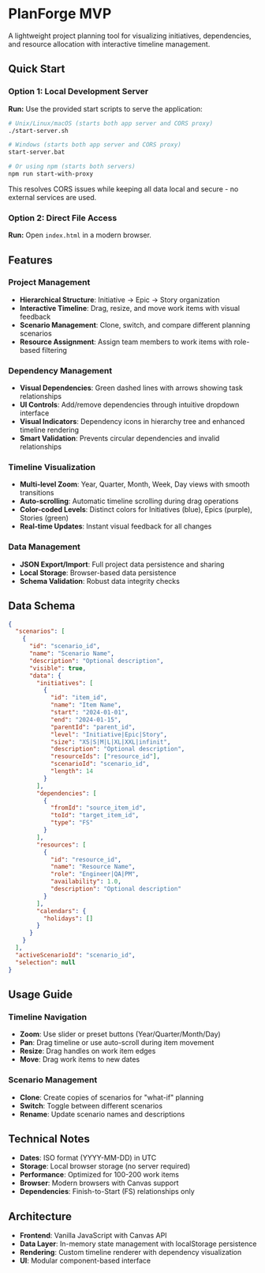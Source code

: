 # PlanForge MVP

A lightweight project planning tool for visualizing initiatives, dependencies, and resource allocation with interactive timeline management.

## Quick Start

### Option 1: Local Development Server
**Run:** Use the provided start scripts to serve the application:

```bash
# Unix/Linux/macOS (starts both app server and CORS proxy)
./start-server.sh

# Windows (starts both app server and CORS proxy)
start-server.bat

# Or using npm (starts both servers)
npm run start-with-proxy
```

This resolves CORS issues while keeping all data local and secure - no external services are used.

### Option 2: Direct File Access
**Run:** Open `index.html` in a modern browser.

## Features

### **Project Management**
- **Hierarchical Structure**: Initiative → Epic → Story organization
- **Interactive Timeline**: Drag, resize, and move work items with visual feedback
- **Scenario Management**: Clone, switch, and compare different planning scenarios
- **Resource Assignment**: Assign team members to work items with role-based filtering

### **Dependency Management**
- **Visual Dependencies**: Green dashed lines with arrows showing task relationships
- **UI Controls**: Add/remove dependencies through intuitive dropdown interface
- **Visual Indicators**: Dependency icons in hierarchy tree and enhanced timeline rendering
- **Smart Validation**: Prevents circular dependencies and invalid relationships

### **Timeline Visualization**
- **Multi-level Zoom**: Year, Quarter, Month, Week, Day views with smooth transitions
- **Auto-scrolling**: Automatic timeline scrolling during drag operations
- **Color-coded Levels**: Distinct colors for Initiatives (blue), Epics (purple), Stories (green)
- **Real-time Updates**: Instant visual feedback for all changes

### **Data Management**
- **JSON Export/Import**: Full project data persistence and sharing
- **Local Storage**: Browser-based data persistence
- **Schema Validation**: Robust data integrity checks

## Data Schema

```json
{
  "scenarios": [
    {
      "id": "scenario_id",
      "name": "Scenario Name",
      "description": "Optional description",
      "visible": true,
      "data": {
        "initiatives": [
          {
            "id": "item_id",
            "name": "Item Name",
            "start": "2024-01-01",
            "end": "2024-01-15",
            "parentId": "parent_id",
            "level": "Initiative|Epic|Story",
            "size": "XS|S|M|L|XL|XXL|infinit",
            "description": "Optional description",
            "resourceIds": ["resource_id"],
            "scenarioId": "scenario_id",
            "length": 14
          }
        ],
        "dependencies": [
          {
            "fromId": "source_item_id",
            "toId": "target_item_id",
            "type": "FS"
          }
        ],
        "resources": [
          {
            "id": "resource_id",
            "name": "Resource Name",
            "role": "Engineer|QA|PM",
            "availability": 1.0,
            "description": "Optional description"
          }
        ],
        "calendars": {
          "holidays": []
        }
      }
    }
  ],
  "activeScenarioId": "scenario_id",
  "selection": null
}
```

## Usage Guide

### Timeline Navigation
- **Zoom**: Use slider or preset buttons (Year/Quarter/Month/Day)
- **Pan**: Drag timeline or use auto-scroll during item movement
- **Resize**: Drag handles on work item edges
- **Move**: Drag work items to new dates

### Scenario Management
- **Clone**: Create copies of scenarios for "what-if" planning
- **Switch**: Toggle between different scenarios
- **Rename**: Update scenario names and descriptions

## Technical Notes

- **Dates**: ISO format (YYYY-MM-DD) in UTC
- **Storage**: Local browser storage (no server required)
- **Performance**: Optimized for 100-200 work items
- **Browser**: Modern browsers with Canvas support
- **Dependencies**: Finish-to-Start (FS) relationships only

## Architecture

- **Frontend**: Vanilla JavaScript with Canvas API
- **Data Layer**: In-memory state management with localStorage persistence
- **Rendering**: Custom timeline renderer with dependency visualization
- **UI**: Modular component-based interface

